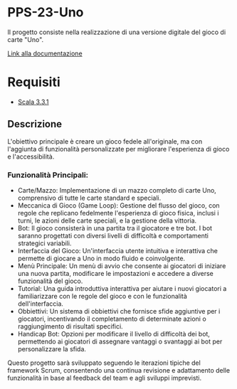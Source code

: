 # PPS-23-Uno

Il progetto consiste nella realizzazione di una versione digitale del gioco di carte "Uno".

[Link alla documentazione](https://crazypingu.github.io/PPS-23-Uno/)

# Requisiti

- [Scala 3.3.1](https://www.scala-lang.org/download/)

## Descrizione

L'obiettivo principale è creare un gioco fedele all'originale, ma con l'aggiunta di funzionalità personalizzate per migliorare l'esperienza di gioco e l'accessibilità.

### Funzionalità Principali:
- Carte/Mazzo: Implementazione di un mazzo completo di carte Uno, comprensivo di tutte le carte standard e speciali.
- Meccanica di Gioco (Game Loop): Gestione del flusso del gioco, con regole che replicano fedelmente l'esperienza di gioco fisica, inclusi i turni, le azioni delle carte speciali, e la gestione della vittoria.
- Bot: Il gioco consisterà in una partita tra il giocatore e tre bot. I bot saranno progettati con diversi livelli di difficoltà e comportamenti strategici variabili.
- Interfaccia del Gioco: Un'interfaccia utente intuitiva e interattiva che permette di giocare a Uno in modo fluido e coinvolgente.
- Menù Principale: Un menù di avvio che consente ai giocatori di iniziare una nuova partita, modificare le impostazioni e accedere a diverse funzionalità del gioco.
- Tutorial: Una guida introduttiva interattiva per aiutare i nuovi giocatori a familiarizzare con le regole del gioco e con le funzionalità dell'interfaccia.
- Obbiettivi: Un sistema di obbiettivi che fornisce sfide aggiuntive per i giocatori, incentivando il completamento di determinate azioni o raggiungimento di risultati specifici.
- Handicap Bot: Opzioni per modificare il livello di difficoltà dei bot, permettendo ai giocatori di assegnare vantaggi o svantaggi ai bot per personalizzare la sfida.

Questo progetto sarà sviluppato seguendo le iterazioni tipiche del framework Scrum, consentendo una continua revisione e adattamento delle funzionalità in base al feedback del team e agli sviluppi imprevisti.